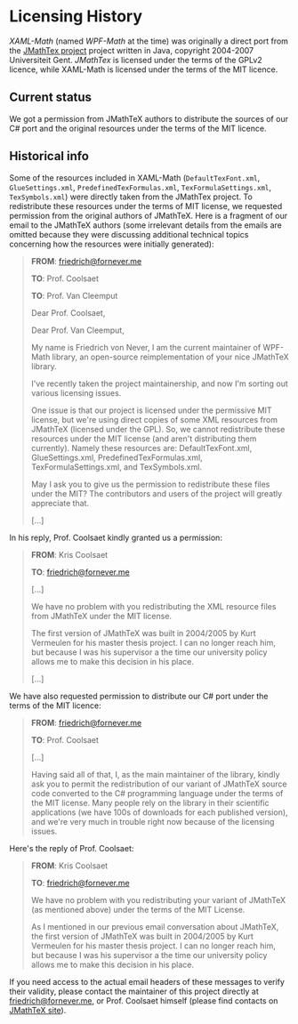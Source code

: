 # Licensing History

*XAML-Math* (named *WPF-Math* at the time) was originally a direct port from the [JMathTex project][jmathtex] project written in Java, copyright 2004-2007 Universiteit Gent. *JMathTex* is licensed under the terms of the GPLv2 licence, while XAML-Math is licensed under the terms of the MIT licence.

## Current status

We got a permission from JMathTeX authors to distribute the sources of our C# port and the original resources under the terms of the MIT licence.

## Historical info

Some of the resources included in XAML-Math (`DefaultTexFont.xml`, `GlueSettings.xml`, `PredefinedTexFormulas.xml`, `TexFormulaSettings.xml`, `TexSymbols.xml`) were directly taken from the JMathTex project. To redistribute these resources under the terms of MIT license, we requested permission from the original authors of JMathTeX. Here is a fragment of our email to the JMathTeX authors (some irrelevant details from the emails are omitted because they were discussing additional technical topics concerning how the resources were initially generated):

> **FROM**: friedrich@fornever.me
>
> **TO**: Prof. Coolsaet
>
> **TO**: Prof. Van Cleemput
>
> Dear Prof. Coolsaet,
>
> Dear Prof. Van Cleemput,
>
> My name is Friedrich von Never, I am the current maintainer of WPF-Math library, an open-source reimplementation of your nice JMathTeX library.
>
> I've recently taken the project maintainership, and now I'm sorting out various licensing issues.
>
> One issue is that our project is licensed under the permissive MIT license, but we're using direct copies of some XML resources from JMathTeX (licensed under the GPL). So, we cannot redistribute these resources under the MIT license (and aren't distributing them currently). Namely these resources are: DefaultTexFont.xml, GlueSettings.xml, PredefinedTexFormulas.xml, TexFormulaSettings.xml, and TexSymbols.xml.
>
> May I ask you to give us the permission to redistribute these files under the MIT? The contributors and users of the project will greatly appreciate that.
>
> [...]

In his reply, Prof. Coolsaet kindly granted us a permission:

> **FROM**: Kris Coolsaet
>
> **TO**: friedrich@fornever.me
>
> [...]
>
> We have no problem with you redistributing the XML resource files from
> JMathTeX under the MIT license.
>
> The first version of JMathTeX was built in 2004/2005 by Kurt Vermeulen
> for his master thesis project. I can no longer reach him, but because I
> was his supervisor a the time our university policy allows me to make
> this decision in his place.
>
> [...]

We have also requested permission to distribute our C# port under the terms of the MIT licence:

> **FROM**: friedrich@fornever.me
>
> **TO**: Prof. Coolsaet
>
> [...]
>
> Having said all of that, I, as the main maintainer of the library, kindly ask you to permit the redistribution of our variant of JMathTeX source code converted to the C# programming language under the terms of the MIT license. Many people rely on the library in their scientific applications (we have 100s of downloads for each published version), and we're very much in trouble right now because of the licensing issues.

Here's the reply of Prof. Coolsaet:

> **FROM**: Kris Coolsaet
>
> **TO**: friedrich@fornever.me
>
> We have no problem with you redistributing your variant of JMathTeX (as
> mentioned above) under the terms of the MIT License.
>
> As I mentioned in our previous email conversation about JMathTeX, the
> first version of JMathTeX was built in 2004/2005 by Kurt Vermeulen for
> his master thesis project. I can no longer reach him, but because I was
> his supervisor a the time our university policy allows me to make this
> decision in his place.

If you need access to the actual email headers of these messages to verify their validity, please contact the maintainer of this project directly at friedrich@fornever.me, or Prof. Coolsaet himself (please find contacts on [JMathTeX site][jmathtex]).

[jmathtex]: http://jmathtex.sourceforge.net/
